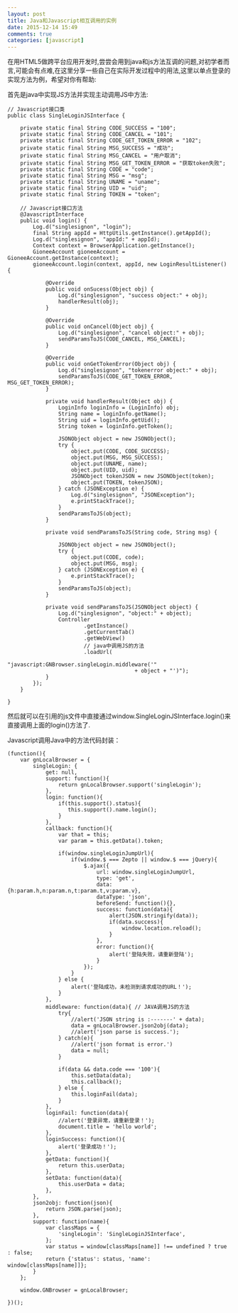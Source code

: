 ```yaml
---
layout: post
title: Java和Javascript相互调用的实例
date: 2015-12-14 15:49
comments: true
categories: [javascript]
---
```


在用HTML5做跨平台应用开发时,尝尝会用到java和js方法互调的问题,对初学者而言,可能会有点难,在这里分享一些自己在实际开发过程中的用法,这里以单点登录的实现方法为例，希望对你有帮助: 

首先是java中实现JS方法并实现主动调用JS中方法: 
    
    // Javascript接口类
    public class SingleLoginJSInterface {

        private static final String CODE_SUCCESS = "100";
        private static final String CODE_CANCEL = "101";
        private static final String CODE_GET_TOKEN_ERROR = "102";
        private static final String MSG_SUCCESS = "成功";
        private static final String MSG_CANCEL = "用户取消";
        private static final String MSG_GET_TOKEN_ERROR = "获取token失败";
        private static final String CODE = "code";
        private static final String MSG = "msg";
        private static final String UNAME = "uname";
        private static final String UID = "uid";
        private static final String TOKEN = "token";
        
        // Javascript接口方法
        @JavascriptInterface
        public void login() {
            Log.d("singlesignon", "login");
            final String appId = HttpUtils.getInstance().getAppId();
            Log.d("singlesignon", "appId:" + appId);
            Context context = BrowserApplication.getInstance();
            GioneeAccount gioneeAccount = GioneeAccount.getInstance(context);
            gioneeAccount.login(context, appId, new LoginResultListener() {

                @Override
                public void onSucess(Object obj) {
                    Log.d("singlesignon", "success object:" + obj);
                    handlerResult(obj);
                }

                @Override
                public void onCancel(Object obj) {
                    Log.d("singlesignon", "cancel object:" + obj);
                    sendParamsToJS(CODE_CANCEL, MSG_CANCEL);
                }

                @Override
                public void onGetTokenError(Object obj) {
                    Log.d("singlesignon", "tokenerror object:" + obj);
                    sendParamsToJS(CODE_GET_TOKEN_ERROR, MSG_GET_TOKEN_ERROR);
                }

                private void handlerResult(Object obj) {
                    LoginInfo loginInfo = (LoginInfo) obj;
                    String name = loginInfo.getName();
                    String uid = loginInfo.getUid();
                    String token = loginInfo.getToken();

                    JSONObject object = new JSONObject();
                    try {
                        object.put(CODE, CODE_SUCCESS);
                        object.put(MSG, MSG_SUCCESS);
                        object.put(UNAME, name);
                        object.put(UID, uid);
                        JSONObject tokenJSON = new JSONObject(token);
                        object.put(TOKEN, tokenJSON);
                    } catch (JSONException e) {
                        Log.d("singlesignon", "JSONException");
                        e.printStackTrace();
                    }
                    sendParamsToJS(object);
                }

                private void sendParamsToJS(String code, String msg) {

                    JSONObject object = new JSONObject();
                    try {
                        object.put(CODE, code);
                        object.put(MSG, msg);
                    } catch (JSONException e) {
                        e.printStackTrace();
                    }
                    sendParamsToJS(object);
                }

                private void sendParamsToJS(JSONObject object) {
                    Log.d("singlesignon", "object:" + object);
                    Controller
                            .getInstance()
                            .getCurrentTab()
                            .getWebView()
                            // java中调用JS的方法
                            .loadUrl(
                                    "javascript:GNBrowser.singleLogin.middleware('"
                                            + object + "')");
                }
            });
        }

    }

然后就可以在引用的js文件中直接通过window.SingleLoginJSInterface.login()来直接调用上面的login()方法了. 

Javascript调用Java中的方法代码封装：

    (function(){
        var gnLocalBrowser = {
            singleLogin: {
                get: null,
                support: function(){
                    return gnLocalBrowser.support('singleLogin');
                },
                login: function(){
                    if(this.support().status){
                       this.support().name.login();
                    }
                },
                callback: function(){
                    var that = this;
                    var param = this.getData().token;
                    
                    if(window.singleLoginJumpUrl){
                        if(window.$ === Zepto || window.$ === jQuery){
                            $.ajax({
                                url: window.singleLoginJumpUrl,
                                type: 'get',
                                data: {h:param.h,n:param.n,t:param.t,v:param.v},
                                dataType: 'json',
                                beforeSend: function(){},
                                success: function(data){
                                    alert(JSON.stringify(data));
                                    if(data.success){
                                        window.location.reload();
                                    }
                                },
                                error: function(){
                                    alert('登陆失败，请重新登陆');
                                }
                            });
                        }
                    } else {
                        alert('登陆成功，未检测到请求成功的URL！');
                    }
                },
                middleware: function(data){ // JAVA调用JS的方法
                    try{
                        //alert('JSON string is :-------' + data);
                        data = gnLocalBrowser.json2obj(data);
                        //alert('json parse is success.');
                    } catch(e){
                        //alert('json format is error.')
                        data = null;
                    }

                    if(data && data.code === '100'){
                        this.setData(data);
                        this.callback();
                    } else {
                        this.loginFail(data);
                    }
                },
                loginFail: function(data){
                    //alert('登录异常，请重新登录！');
                    document.title = 'hello world';
                },
                loginSuccess: function(){
                    alert('登录成功！');
                },
                getData: function(){
                    return this.userData;
                },
                setData: function(data){
                    this.userData = data;
                },
            },
            json2obj: function(json){
                return JSON.parse(json);
            },
            support: function(name){
                var classMaps = {
                    'singleLogin': 'SingleLoginJSInterface',
                };
                var status = window[classMaps[name]] !== undefined ? true : false;
                return {'status': status, 'name': window[classMaps[name]]};
            }
        };

        window.GNBrowser = gnLocalBrowser;

    })();